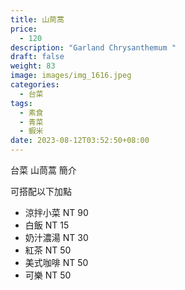 ```yaml
---
title: 山茼蒿
price:
  - 120
description: "Garland Chrysanthemum "
draft: false
weight: 83
image: images/img_1616.jpeg
categories:
  - 台菜
tags:
  - 素食
  - 青菜
  - 蝦米
date: 2023-08-12T03:52:50+08:00
---
```


台菜 山茼蒿 簡介

可搭配以下加點

- 涼拌小菜  NT 90
- 白飯 NT 15
- 奶汁濃湯 NT 30
- 紅茶  NT 50
- 美式咖啡 NT 50
- 可樂 NT 50
